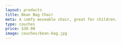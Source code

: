 ```yaml
---
layout: products
title: Bean Bag Chair
meta: A comfy moveable chair, great for children.
type: couches
price: $30.00
image: couches/bean-bag.jpg
---
```

